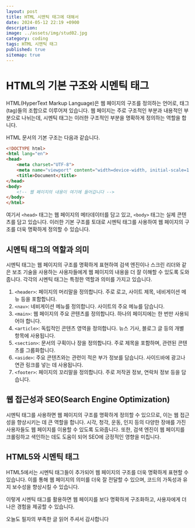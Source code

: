 ```yaml
---
layout: post
title: HTML 시맨틱 태그에 대해서
date: 2024-05-12 22:19 +0900
description: 
image: ../assets/img/stud02.jpg
category: coding
tags: HTML 시맨틱 태그
published: true
sitemap: true
---
```



# **HTML의 기본 구조와 시멘틱 태그**

HTML(HyperText Markup Language)은 웹 페이지의 구조를 정의하는 언어로, 태그(tag)들의 조합으로 이루어져 있습니다. 웹 페이지는 주로 구조적인 부분과 내용적인 부분으로 나뉘는데, 시멘틱 태그는 이러한 구조적인 부분을 명확하게 정의하는 역할을 합니다.

HTML 문서의 기본 구조는 다음과 같습니다.

```html
<!DOCTYPE html>
<html lang="en">
<head>
    <meta charset="UTF-8">
    <meta name="viewport" content="width=device-width, initial-scale=1.0">
    <title>Document</title>
</head>
<body>
    <!-- 웹 페이지의 내용이 여기에 들어갑니다 -->
</body>
</html>
```

여기서 `<head>` 태그는 웹 페이지의 메타데이터를 담고 있고, `<body>` 태그는 실제 콘텐츠를 담고 있습니다. 이러한 기본 구조를 토대로 시멘틱 태그를 사용하여 웹 페이지의 구조를 더욱 명확하게 정의할 수 있습니다.

## **시멘틱 태그의 역할과 의미**

시멘틱 태그는 웹 페이지의 구조를 명확하게 표현하여 검색 엔진이나 스크린 리더와 같은 보조 기술을 사용하는 사용자들에게 웹 페이지의 내용을 더 잘 이해할 수 있도록 도와줍니다. 각각의 시멘틱 태그는 특정한 역할과 의미를 가지고 있습니다.

1. `<header>`: 페이지의 머리말을 정의합니다. 주로 로고, 사이트 제목, 네비게이션 메뉴 등을 포함합니다.
2. `<nav>`: 네비게이션 메뉴를 정의합니다. 사이트의 주요 메뉴를 담습니다.
3. `<main>`: 웹 페이지의 주요 콘텐츠를 정의합니다. 하나의 페이지에는 한 번만 사용되어야 합니다.
4. `<article>`: 독립적인 콘텐츠 영역을 정의합니다. 뉴스 기사, 블로그 글 등의 개별 항목에 사용됩니다.
5. `<section>`: 문서의 구획이나 장을 정의합니다. 주로 제목을 포함하며, 관련된 콘텐츠를 그룹화합니다.
6. `<aside>`: 주요 콘텐츠와는 관련이 적은 부가 정보를 담습니다. 사이드바에 광고나 연관 링크를 넣는 데 사용됩니다.
7. `<footer>`: 페이지의 꼬리말을 정의합니다. 주로 저작권 정보, 연락처 정보 등을 담습니다.

## **웹 접근성과 SEO(Search Engine Optimization)**

시멘틱 태그를 사용하면 웹 페이지의 구조를 명확하게 정의할 수 있으므로, 이는 웹 접근성을 향상시키는 데 큰 역할을 합니다. 시각, 청각, 운동, 인지 등의 다양한 장애를 가진 사용자들도 웹 페이지를 이용할 수 있도록 도와줍니다. 또한, 검색 엔진이 웹 페이지를 크롤링하고 색인하는 데도 도움이 되어 SEO에 긍정적인 영향을 미칩니다.

## **HTML5와 시멘틱 태그**

HTML5에서는 시멘틱 태그들이 추가되어 웹 페이지의 구조를 더욱 명확하게 표현할 수 있습니다. 이를 통해 웹 페이지의 의미를 더욱 잘 전달할 수 있으며, 코드의 가독성과 유지 보수성을 향상시킬 수 있습니다.

이렇게 시멘틱 태그를 활용하면 웹 페이지를 보다 명확하게 구조화하고, 사용자에게 더 나은 경험을 제공할 수 있습니다.

오늘도 필자의 부족한 글 읽어 주셔서 감사합니다